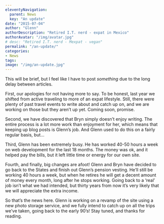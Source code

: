 ```yaml
---
eleventyNavigation:
  parent: News
  key: "An update"
date: "2015-07-04"
author: "Glenn"
authorDescription: "Retired I.T. nerd - expat in Mexico"
authorAvatar: "/img/avatar.jpg"
# desc: "Retired I.T. nerd - Mexpat - vegan"
permalink: "/an-update/"
categories:
- News
tags:
image: "/img/an-update.jpg"
---
```


This will be brief, but I feel like I have to post *something* due to the long delay between articles.

First, our apologies for not having more to say. To be honest, last year we shifted from active traveling to more of an expat lifestyle. Still, there were plenty of past travel events to write about and catch up on, and we are working on those but they aren’t up yet. Coming soon, promise.

Second, we have discovered that Bryn simply doesn’t enjoy writing. The entire process is a lot more work than enjoyment for her, which means that keeping up blog posts is Glenn’s job. And Glenn used to do this on a fairly regular basis, but…

Third, Glenn has been extremely busy. He has worked 40-50 hours a week on web development for the last 18 months. The money was ok, and it helped pay the bills, but it left little time or energy for our own site.

Fourth, and finally, big changes are afoot! Glenn and Bryn have decided to go back to the States and finish out Glenn’s pension vesting. He’ll still be working 40 hours a week, but when he retires he will get a decent amount of money every month, long after he stops working. Going back to a ‘real’ job isn’t what we had intended, but thirty years from now it’s very likely that we will appreciate the extra income.

So that’s the news here. Glenn is working on a revamp of the site using a new photo storage service, and we fully intend to catch up on all the trips we’ve taken, going back to the early 90’s! Stay tuned, and thanks for reading.
